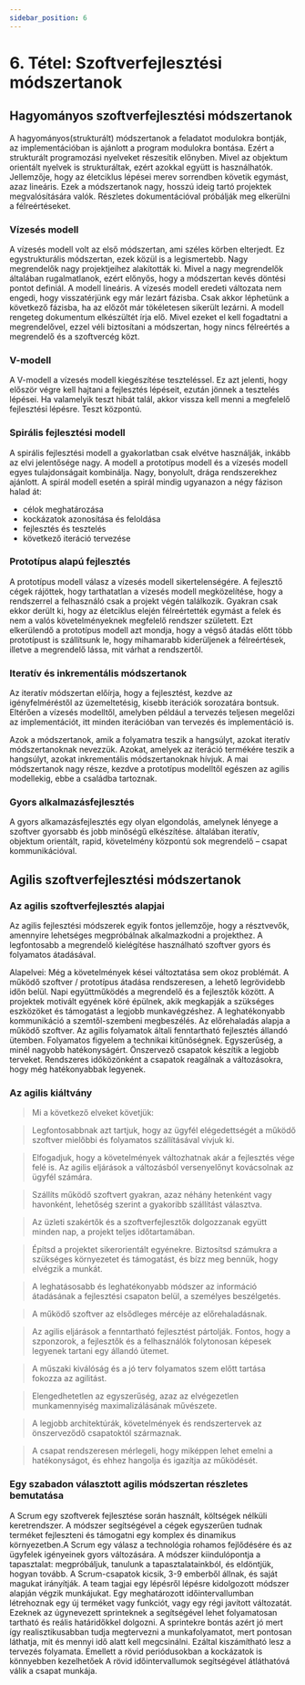 ```yaml
---
sidebar_position: 6
---
```


# 6. Tétel: Szoftverfejlesztési módszertanok

## Hagyományos szoftverfejlesztési módszertanok

A hagyományos(strukturált) módszertanok a feladatot modulokra bontják, az implementációban is ajánlott a program modulokra bontása. Ezért a strukturált programozási nyelveket részesítik előnyben. Mivel az objektum orientált nyelvek is strukturáltak, ezért azokkal együtt is használhatók. Jellemzője, hogy az életciklus lépései merev sorrendben követik egymást, azaz lineáris. Ezek a módszertanok nagy, hosszú ideig tartó projektek megvalósítására valók. Részletes dokumentációval próbálják meg elkerülni a félreértéseket.

### Vízesés modell

A vízesés modell volt az első módszertan, ami széles körben elterjedt. Ez egystrukturális módszertan, ezek közül is a legismertebb. Nagy megrendelők nagy projektjeihez alakították ki. Mivel a nagy megrendelők általában rugalmatlanok, ezért előnyős, hogy a módszertan kevés döntési pontot definiál. A modell lineáris. A vízesés modell eredeti változata nem engedi, hogy visszatérjünk egy már lezárt fázisba. Csak akkor léphetünk a következő fázisba, ha az előzőt már tökéletesen sikerült lezárni. A modell rengeteg dokumentum elkészültét írja elő. Mivel ezeket el kell fogadtatni a megrendelővel, ezzel véli biztosítani a módszertan, hogy nincs félreértés a megrendelő és a szoftvercég közt.

### V-modell

A V-modell a vízesés modell kiegészítése teszteléssel. Ez azt jelenti, hogy először végre kell hajtani a fejlesztés lépéseit, ezután jönnek a tesztelés lépései. Ha valamelyik teszt hibát talál, akkor vissza kell menni a megfelelő fejlesztési lépésre. Teszt központú.

### Spirális fejlesztési modell

A spirális fejlesztési modell a gyakorlatban csak elvétve használják, inkább az elvi jelentősége nagy. A modell a prototípus modell és a vízesés modell egyes tulajdonságait kombinálja. Nagy, bonyolult, drága rendszerekhez ajánlott. A spirál modell esetén a spirál mindig ugyanazon a négy fázison halad át:

- célok meghatározása
- kockázatok azonosítása és feloldása
- fejlesztés és tesztelés
- következő iteráció tervezése

### Prototípus alapú fejlesztés

A prototípus modell válasz a vízesés modell sikertelenségére. A fejlesztő cégek rájöttek, hogy tarthatatlan a vízesés modell megközelítése, hogy a rendszerrel a felhasználó csak a projekt végén találkozik. Gyakran csak ekkor derült ki, hogy az életciklus elején félreértették egymást a felek és nem a valós követelményeknek megfelelő rendszer született. Ezt elkerülendő a prototípus modell azt mondja, hogy a végső átadás előtt több prototípust is szállítsunk le, hogy mihamarabb kiderüljenek a félreértések, illetve a megrendelő lássa, mit várhat a rendszertől.

### Iteratív és inkrementális módszertanok

Az iteratív módszertan előírja, hogy a fejlesztést, kezdve az igényfelméréstől az üzemeltetésig, kisebb iterációk sorozatára bontsuk. Eltérően a vízesés modelltől, amelyben például a tervezés teljesen megelőzi az implementációt, itt minden iterációban van tervezés és implementáció is.

Azok a módszertanok, amik a folyamatra teszik a hangsúlyt, azokat iteratív módszertanoknak nevezzük. Azokat, amelyek az iteráció termékére teszik a hangsúlyt, azokat inkrementális módszertanoknak hívjuk. A mai módszertanok nagy része, kezdve a prototípus modelltől egészen az agilis modellekig, ebbe a családba tartoznak.

### Gyors alkalmazásfejlesztés

A gyors alkamazásfejlesztés egy olyan elgondolás, amelynek lényege a szoftver gyorsabb és jobb minőségű elkészítése. általában iteratív, objektum orientált, rapid, követelmény központú sok megrendelő – csapat kommunikációval.

## Agilis szoftverfejlesztési módszertanok

### Az agilis szoftverfejlesztés alapjai

Az agilis fejlesztési módszerek egyik fontos jellemzője, hogy a résztvevők, amennyire lehetséges megpróbálnak alkalmazkodni a projekthez. A legfontosabb a megrendelő kielégítése használható szoftver gyors és folyamatos átadásával.

Alapelvei: Még a követelmények kései változtatása sem okoz problémát. A működő szoftver / prototípus átadása rendszeresen, a lehető legrövidebb időn belül. Napi együttműködés a megrendelő és a fejlesztők között. A projektek motivált egyének köré épülnek, akik megkapják a szükséges eszközöket és támogatást a legjobb munkavégzéshez. A leghatékonyabb kommunikáció a szemtől-szembeni megbeszélés. Az előrehaladás alapja a működő szoftver. Az agilis folyamatok általi fenntartható fejlesztés állandó ütemben. Folyamatos figyelem a technikai kitűnőségnek. Egyszerűség, a minél nagyobb hatékonyságért. Önszervező csapatok készítik a legjobb terveket. Rendszeres időközönként a csapatok reagálnak a változásokra, hogy még hatékonyabbak legyenek.

### Az agilis kiáltvány

> Mi a következő elveket követjük:

> Legfontosabbnak azt tartjuk, hogy az ügyfél elégedettségét a működő szoftver mielőbbi és folyamatos szállításával vívjuk ki.

> Elfogadjuk, hogy a követelmények változhatnak akár a fejlesztés vége felé is. Az agilis eljárások a változásból versenyelőnyt kovácsolnak az ügyfél számára.

> Szállíts működő szoftvert gyakran, azaz néhány hetenként vagy havonként, lehetőség szerint a gyakoribb szállítást választva.

> Az üzleti szakértők és a szoftverfejlesztők dolgozzanak együtt minden nap, a projekt teljes időtartamában.

> Építsd a projektet sikerorientált egyénekre. Biztosítsd számukra a szükséges környezetet és támogatást, és bízz meg bennük, hogy elvégzik a munkát.

> A leghatásosabb és leghatékonyabb módszer az információ átadásának a fejlesztési csapaton belül, a személyes beszélgetés.

> A működő szoftver az elsődleges mércéje az előrehaladásnak.

> Az agilis eljárások a fenntartható fejlesztést pártolják. Fontos, hogy a szponzorok, a fejlesztők és a felhasználók folytonosan képesek legyenek tartani egy állandó ütemet.

> A műszaki kiválóság és a jó terv folyamatos szem előtt tartása fokozza az agilitást.

> Elengedhetetlen az egyszerűség, azaz az elvégezetlen munkamennyiség maximalizálásának művészete.

> A legjobb architektúrák, követelmények és rendszertervek az önszerveződő csapatoktól származnak.

> A csapat rendszeresen mérlegeli, hogy miképpen lehet emelni a hatékonyságot, és ehhez hangolja és igazítja az működését.

### Egy szabadon választott agilis módszertan részletes bemutatása

A Scrum egy szoftverek fejlesztése során használt, költségek nélküli keretrendszer. A módszer segítségével a cégek egyszerűen tudnak terméket fejleszteni és támogatni egy komplex és dinamikus környezetben.A Scrum egy válasz a technológia rohamos fejlődésére és az ügyfelek igényeinek gyors változására. A módszer kiindulópontja a tapasztalat: megpróbáljuk, tanulunk a tapasztalatainkból, és eldöntjük, hogyan tovább. A Scrum-csapatok kicsik, 3-9 emberből állnak, és saját magukat irányítják. A team tagjai egy lépésről lépésre kidolgozott módszer alapján végzik munkájukat. Egy meghatározott időintervallumban létrehoznak egy új terméket vagy funkciót, vagy egy régi javított változatát. Ezeknek az úgynevezett sprinteknek a segítségével lehet folyamatosan tartható és reális határidőkkel dolgozni. A sprintekre bontás azért jó mert így realisztikusabban tudja megtervezni a munkafolyamatot, mert pontosan láthatja, mit és mennyi idő alatt kell megcsinálni. Ezáltal kiszámítható lesz a tervezés folyamata. Emellett a rövid periódusokban a kockázatok is könnyebben kezelhetőek A rövid időintervallumok segítségével átláthatóvá válik a csapat munkája.
